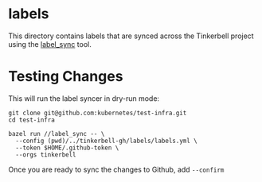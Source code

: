 # labels

This directory contains labels that are synced across the Tinkerbell project using the [label_sync](https://github.com/kubernetes/test-infra/tree/master/label_sync) tool.

# Testing Changes

This will run the label syncer in dry-run mode:

```
git clone git@github.com:kubernetes/test-infra.git
cd test-infra

bazel run //label_sync -- \
  --config (pwd)/../tinkerbell-gh/labels/labels.yml \
  --token $HOME/.github-token \
  --orgs tinkerbell
```

Once you are ready to sync the changes to Github, add `--confirm`

